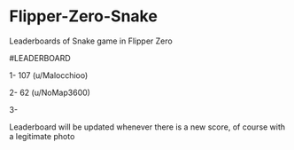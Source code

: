 # Flipper-Zero-Snake
Leaderboards of Snake game in Flipper Zero

#LEADERBOARD

1- 107 (u/Malocchioo)

2- 62  (u/NoMap3600)

3-



Leaderboard will be updated whenever there is a new score, of course with a legitimate photo
